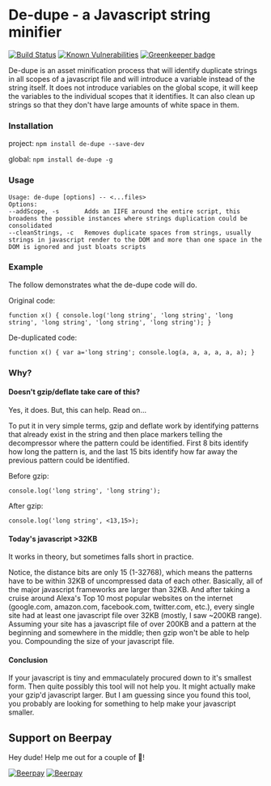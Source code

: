# De-dupe - a Javascript string minifier

[![Build Status](https://travis-ci.org/markis/de-dupe.svg?branch=master)](https://travis-ci.org/markis/de-dupe) [![Known Vulnerabilities](https://snyk.io/test/github/markis/de-dupe/badge.svg)](https://snyk.io/test/github/markis/de-dupe) [![Greenkeeper badge](https://badges.greenkeeper.io/markis/de-dupe.svg)](https://greenkeeper.io/)

De-dupe is an asset minification process that will identify duplicate strings in all scopes of a javascript file and will introduce a variable instead of the string itself.  It does not introduce variables on the global scope, it will keep the variables to the individual scopes that it identifies.  It can also clean up strings so that they don't have large amounts of white space in them.

### Installation

project:
`npm install de-dupe --save-dev`

global:
`npm install de-dupe -g`

### Usage

```
Usage: de-dupe [options] -- <...files>
Options:
--addScope, -s       Adds an IIFE around the entire script, this broadens the possible instances where strings duplication could be consolidated
--cleanStrings, -c   Removes duplicate spaces from strings, usually strings in javascript render to the DOM and more than one space in the DOM is ignored and just bloats scripts
```

### Example

The follow demonstrates what the de-dupe code will do.

Original code:
```
function x() { console.log('long string', 'long string', 'long string', 'long string', 'long string', 'long string'); }
```

De-duplicated code:
```
function x() { var a='long string'; console.log(a, a, a, a, a, a); }
```

### Why?

#### Doesn't gzip/deflate take care of this?

Yes, it does. But, this can help. Read on...

To put it in very simple terms, gzip and deflate work by identifying patterns that already exist in the string and then
place markers telling the decompressor where the pattern could be identified.  First 8 bits identify how long the pattern is, and the last 15 bits identify how far away the previous pattern could be identified.

Before gzip:
```
console.log('long string', 'long string');
```

After gzip:
```
console.log('long string', <13,15>);
```

#### Today's javascript >32KB

It works in theory, but sometimes falls short in practice.

Notice, the distance bits are only 15 (1-32768), which means the patterns have to be within 32KB of uncompressed data of each other. Basically, all of the major javascript frameworks are larger than 32KB.  And after taking a cruise around Alexa's Top 10 most popular websites on the internet (google.com, amazon.com, facebook.com, twitter.com, etc.), every single site had at least one javascript file over 32KB (mostly, I saw ~200KB range).  Assuming your site has a javascript file of over 200KB and a pattern at the beginning and somewhere in the middle; then gzip won't be able to help you.  Compounding the size of your javascript file.

#### Conclusion

If your javascript is tiny and emmaculately procured down to it's smallest form. Then quite possibly this tool will not help you. It might actually make your gzip'd javascript larger. But I am guessing since you found this tool, you probably are looking for something to help make your javascript smaller.

## Support on Beerpay
Hey dude! Help me out for a couple of :beers:!

[![Beerpay](https://beerpay.io/markis/de-dupe/badge.svg?style=beer-square)](https://beerpay.io/markis/de-dupe)  [![Beerpay](https://beerpay.io/markis/de-dupe/make-wish.svg?style=flat-square)](https://beerpay.io/markis/de-dupe?focus=wish)